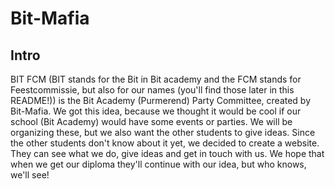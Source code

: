 # Bit-Mafia

## Intro
BIT FCM (BIT stands for the Bit in Bit academy and the FCM stands for Feestcommissie, but also for our names (you'll find those later in this README!)) is the Bit Academy (Purmerend) Party Committee, created by Bit-Mafia. We got this idea, because we thought it would be cool if our school (Bit Academy) would have some events or parties. We will be organizing these, but we also want the other students to give ideas. Since the other students don't know about it yet, we decided to create a website. They can see what we do, give ideas and get in touch with us. We hope that when we get our diploma they'll continue with our idea, but who knows, we'll see!

